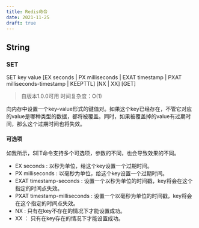```yaml
---
title: Redis命令
date: 2021-11-25
draft: true
---
```


## String
### SET
SET key value [EX seconds | PX milliseconds | EXAT timestamp | PXAT milliseconds-timestamp | KEEPTTL] [NX | XX] [GET]

> 自版本1.0.0可用
> 时间复杂度：O(1)


向内存中设置一个key-value形式的键值对。如果这个key已经存在，不管它对应的value是哪种类型的数据，都将被覆盖。同时，如果被覆盖掉的value有过期时间，那么这个过期时间也将失效。

#### 可选项
如我所示，SET命令支持多个可选项，参数的不同，也会导致效果的不同。
* EX seconds : 以秒为单位，给这个key设置一个过期时间。
* PX milliseconds : 以毫秒为单位，给这个key设置一个过期时间。
* EXAT timestamp-seconds :  设置一个以秒为单位的时间戳，key将会在这个指定的时间点失效。
* PXAT timestamp-milliseconds : 设置一个以毫秒为单位的时间戳，key将会在这个指定的时间点失效。
* NX : 只有在key不存在的情况下才能设置成功。
* XX ： 只有在key存在的情况下才能设置成功。